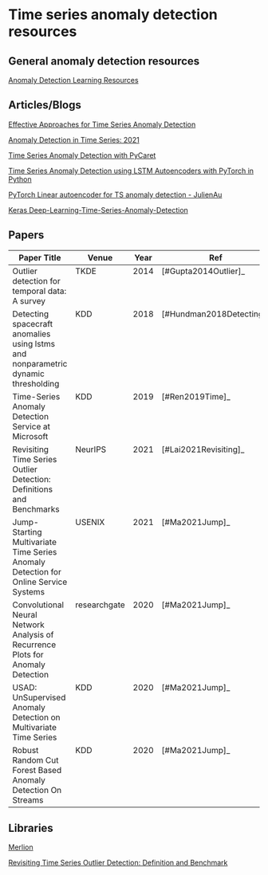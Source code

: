 # Time series anomaly detection resources

## General anomaly detection resources
[Anomaly Detection Learning Resources](https://github.com/yzhao062/anomaly-detection-resources)



## Articles/Blogs
[Effective Approaches for Time Series Anomaly Detection](https://towardsdatascience.com/effective-approaches-for-time-series-anomaly-detection-9485b40077f1)

[Anomaly Detection in Time Series: 2021](https://neptune.ai/blog/anomaly-detection-in-time-series)

[Time Series Anomaly Detection with PyCaret](https://towardsdatascience.com/time-series-anomaly-detection-with-pycaret-706a6e2b2427)

[Time Series Anomaly Detection using LSTM Autoencoders with PyTorch in Python](https://curiousily.com/posts/time-series-anomaly-detection-using-lstm-autoencoder-with-pytorch-in-python/)

[PyTorch Linear autoencoder for TS anomaly detection - JulienAu](https://github.com/JulienAu/Anomaly_Detection_Tuto/blob/master/English_version.ipynb)

[Keras Deep-Learning-Time-Series-Anomaly-Detection](https://github.com/swlee23/deep-learning-time-series-anomaly-detection/blob/master/deep-ant-main.ipynb)

## Papers
<table>
  <thead valign="bottom">
    <tr><th>Paper Title</th><th>Venue</th><th>Year</th><th>Ref</th><th>Materials</th>  </tr>
  </thead>
  <tbody valign="top">
    <tr>
      <td>Outlier detection for temporal data: A survey</td>
      <td>TKDE</td>
      <td>2014</td>
      <td><a><span id="user-content-id11"><span id="user-content-id1"></span>[#Gupta2014Outlier]_</span></a></td>
      <td><a href="https://www.microsoft.com/en-us/research/wp-content/uploads/2014/01/gupta14_tkde.pdf" rel="nofollow">[PDF]</a></td>
    </tr>
    <tr>
      <td>Detecting spacecraft anomalies using lstms and nonparametric dynamic thresholding</td>
      <td>KDD</td>
      <td>2018</td>
      <td><a><span id="user-content-id13"><span id="user-content-id2"></span>[#Hundman2018Detecting]_</span></a></td>
      <td><a href="https://arxiv.org/pdf/1802.04431.pdf" rel="nofollow">[PDF]</a>, <a href="https://github.com/khundman/telemanom">[Code]</a></td>
    </tr>
    <tr>
      <td>Time-Series Anomaly Detection Service at Microsoft</td>
      <td>KDD</td>
      <td>2019</td>
      <td><a><span id="user-content-id15"><span id="user-content-id4"></span>[#Ren2019Time]_</span></a></td>
      <td><a href="https://arxiv.org/pdf/1906.03821.pdf" rel="nofollow">[PDF]</a></td>
    </tr>
    <tr>
      <td>Revisiting Time Series Outlier Detection: Definitions and Benchmarks</td>
      <td>NeurIPS</td>
      <td>2021</td>
      <td><a><span id="user-content-id17"><span id="user-content-id6"></span>[#Lai2021Revisiting]_</span></a></td>
      <td><a href="https://openreview.net/pdf?id=r8IvOsnHchr" rel="nofollow">[PDF]</a>, <a href="https://github.com/datamllab/tods/tree/benchmark">[Code]</a></td>
    </tr>
    <tr>
      <td>Jump-Starting Multivariate Time Series Anomaly Detection for Online Service Systems</td>
      <td>USENIX</td>
      <td>2021</td>
      <td><a><span id="user-content-id18"><span id="user-content-id18"></span>[#Ma2021Jump]_</span></a></td>
      <td><a href="https://www.usenix.org/system/files/atc21-ma.pdf" rel="nofollow">[PDF]</a>, <a href="https://youtu.be/tm4HwA75Q28">[Video]</a></td>
    </tr>
    <tr>
      <td>Convolutional Neural Network Analysis of Recurrence Plots for Anomaly Detection</td>
      <td>researchgate</td>
      <td>2020</td>
      <td><a><span id="user-content-id18"><span id="user-content-id18"></span>[#Ma2021Jump]_</span></a></td>
      <td><a href="https://www.researchgate.net/publication/338103205_Convolutional_Neural_Network_Analysis_of_Recurrence_Plots_for_Anomaly_Detection" rel="nofollow">[HTML]</a>
    </tr>
    <tr>
      <td>USAD: UnSupervised Anomaly Detection on Multivariate Time Series</td>
      <td>KDD</td>
      <td>2020</td>
      <td><a><span id="user-content-id18"><span id="user-content-id18"></span>[#Ma2021Jump]_</span></a></td>
      <td><a href="https://dl.acm.org/doi/10.1145/3394486.3403392" rel="nofollow">[HTML]</a>
    </tr>
    <tr>
      <td>Robust Random Cut Forest Based Anomaly Detection On Streams</td>
      <td>KDD</td>
      <td>2020</td>
      <td><a><span id="user-content-id18"><span id="user-content-id18"></span>[#Ma2021Jump]_</span></a></td>
      <td><a href="http://proceedings.mlr.press/v48/guha16.pdf" rel="nofollow">[PDF]</a>, <a href="https://github.com/kLabUM/rrcf" rel="nofollow">[GITHUB]</a>
    </tr>
  </tbody>
</table>


## Libraries
[Merlion](https://arxiv.org/pdf/2109.09265v1.pdf)

[Revisiting Time Series Outlier Detection: Definition and Benchmark](https://github.com/datamllab/tods/tree/benchmark)
